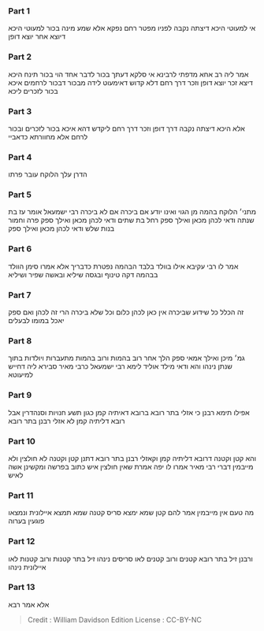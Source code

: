 
### Part 1
אי למעוטי היכא דיצתה נקבה לפניו מפטר רחם נפקא אלא שמע מינה בכור למעוטי היכא דיוצא אחר יוצא דופן

### Part 2
אמר ליה רב אחא מדפתי לרבינא אי סלקא דעתך בכור לדבר אחד הוי בכור תינח היכא דיצא זכר יוצא דופן וזכר דרך רחם דלא קדוש דאימעוט לידה מבכור דבכור לרחמים איכא בכור לזכרים ליכא 

### Part 3
אלא היכא דיצתה נקבה דרך דופן וזכר דרך רחם ליקדש דהא איכא בכור לזכרים ובכור לרחם אלא מחוורתא כדאביי 

### Part 4
הדרן עלך הלוקח עובר פרתו

### Part 5
מתני׳ הלוקח בהמה מן הגוי ואינו יודע אם ביכרה אם לא ביכרה רבי ישמעאל אומר עז בת שנתה ודאי לכהן מכאן ואילך ספק רחל בת שתים ודאי לכהן מכאן ואילך ספק פרה וחמור בנות שלש ודאי לכהן מכאן ואילך ספק 

### Part 6
אמר לו רבי עקיבא אילו בוולד בלבד הבהמה נפטרת כדבריך אלא אמרו סימן הוולד בבהמה דקה טינוף ובגסה שיליא ובאשה שפיר ושיליא 

### Part 7
זה הכלל כל שידוע שביכרה אין כאן לכהן כלום וכל שלא ביכרה הרי זה לכהן ואם ספק יאכל במומו לבעלים

### Part 8
גמ׳ מיכן ואילך אמאי ספק הלך אחר רוב בהמות ורוב בהמות מתעברות ויולדות בתוך שנתן נינהו והא ודאי מילד אוליד לימא רבי ישמעאל כרבי מאיר סבירא ליה דחייש למיעוטא

### Part 9
אפילו תימא רבנן כי אזלי בתר רובא ברובא דאיתיה קמן כגון תשע חנויות וסנהדרין אבל רובא דליתיה קמן לא אזלי רבנן בתר רובא

### Part 10
והא קטן וקטנה דרובא דליתיה קמן וקאזלי רבנן בתר רובא דתנן קטן וקטנה לא חולצין ולא מייבמין דברי רבי מאיר אמרו לו יפה אמרת שאין חולצין איש כתוב בפרשה ומקשינן אשה לאיש 

### Part 11
מה טעם אין מייבמין אמר להם קטן שמא ימצא סריס קטנה שמא תמצא איילונית ונמצאו פוגעין בערוה 

### Part 12
ורבנן זיל בתר רובא קטנים ורוב קטנים לאו סריסים נינהו זיל בתר קטנות ורוב קטנות לאו איילונית נינהו

### Part 13
אלא אמר רבא

>Credit : William Davidson Edition
>License : CC-BY-NC